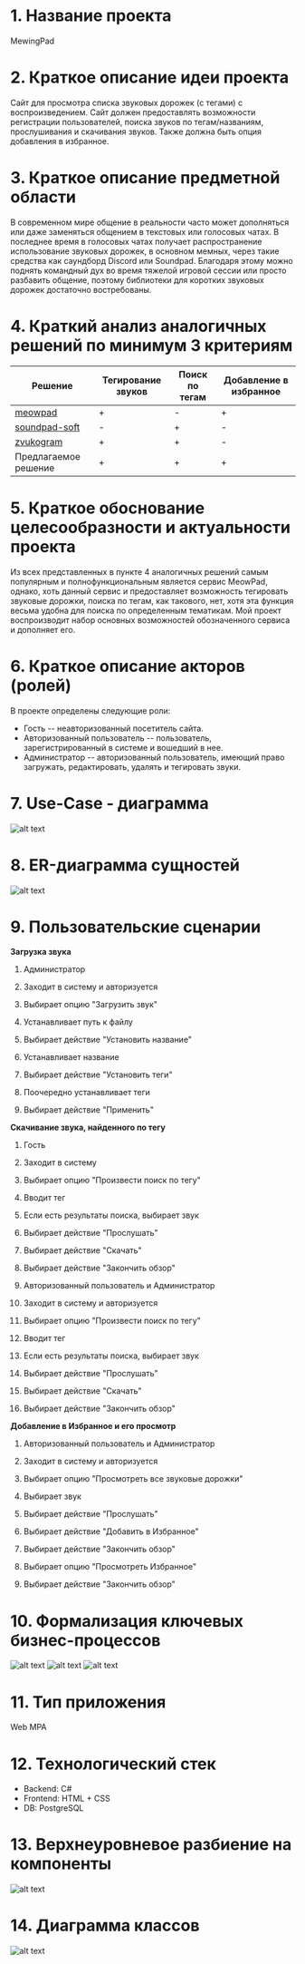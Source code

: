 # 1\. Название проекта

MewingPad

# 2\. Краткое описание идеи проекта

Сайт для просмотра списка звуковых дорожек (с тегами) с воспроизведением. Сайт должен предоставлять возможности регистрации пользователей, поиска звуков по тегам/названиям, прослушивания и скачивания звуков. Также должна быть опция добавления в избранное.

# 3\. Краткое описание предметной области

В современном мире общение в реальности часто может дополняться или даже заменяться общением в текстовых или голосовых чатах. В последнее время в голосовых чатах получает распространение использование звуковых дорожек, в основном мемных, через такие средства как саундборд Discord или Soundpad. Благодаря этому можно поднять командный дух во время тяжелой игровой сессии или просто разбавить общение, поэтому библиотеки для коротких звуковых дорожек достаточно востребованы.

# 4\. Краткий анализ аналогичных решений по минимум 3 критериям

Решение                                      | Тегирование звуков | Поиск по тегам | Добавление в избранное
-------------------------------------------- | ------------------ | -------------- | ----------------------
[meowpad](https://meowpad.me/ru-ru/)         | +                  | -              | +                      |
[soundpad-soft](https://soundpad-soft.ru/)   | -                  | +              | -                      |
[zvukogram](https://zvukogram.com/category/) | +                  | +              | -                      |
Предлагаемое решение                         | +                  | +              | +                      |

# 5\. Краткое обоснование целесообразности и актуальности проекта

Из всех представленных в пункте 4 аналогичных решений самым популярным и полнофункциональным является сервис MeowPad, однако, хоть данный сервис и предоставляет возможность тегировать звуковые дорожки, поиска по тегам, как такового, нет, хотя эта функция весьма удобна для поиска по определенным тематикам. Мой проект воспроизводит набор основных возможностей обозначенного сервиса и дополняет его.

# 6\. Краткое описание акторов (ролей)

В проекте определены следующие роли:

- Гость -- неавторизованный посетитель сайта.
- Авторизованный пользователь -- пользователь, зарегистрированный в системе и вошедший в нее.
- Администратор -- авторизованный пользователь, имеющий право загружать, редактировать, удалять и тегировать звуки.

# 7\. Use-Case - диаграмма

![alt text](images/use_case.png "Use-Case диаграмма")

# 8\. ER-диаграмма сущностей

![alt text](images/er.png "ER-диаграмма сущностей")

# 9\. Пользовательские сценарии

**Загрузка звука**

1. Администратор

2. Заходит в систему и авторизуется

3. Выбирает опцию "Загрузить звук"
4. Устанавливает путь к файлу
5. Выбирает действие "Установить название"
6. Устанавливает название
7. Выбирает действие "Установить теги"
8. Поочередно устанавливает теги
9. Выбирает действие "Применить"

**Скачивание звука, найденного по тегу**

1. Гость

2. Заходит в систему

3. Выбирает опцию "Произвести поиск по тегу"
4. Вводит тег
5. Если есть результаты поиска, выбирает звук
6. Выбирает действие "Прослушать"
7. Выбирает действие "Скачать"
8. Выбирает действие "Закончить обзор"

9. Авторизованный пользователь и Администратор

10. Заходит в систему и авторизуется

11. Выбирает опцию "Произвести поиск по тегу"
12. Вводит тег
13. Если есть результаты поиска, выбирает звук
14. Выбирает действие "Прослушать"
15. Выбирает действие "Скачать"
16. Выбирает действие "Закончить обзор"

**Добавление в Избранное и его просмотр**

1. Авторизованный пользователь и Администратор

2. Заходит в систему и авторизуется

3. Выбирает опцию "Просмотреть все звуковые дорожки"
4. Выбирает звук
5. Выбирает действие "Прослушать"
6. Выбирает действие "Добавить в Избранное"
7. Выбирает действие "Закончить обзор"
8. Выбирает опцию "Просмотреть Избранное"
9. Выбирает действие "Закончить обзор"

# 10\. Формализация ключевых бизнес-процессов

![alt text](images/bpmn_01.png "Процесс входа в систему для скачивания трека из избранного") ![alt text](images/bpmn_02.png "Процесс входа в систему для поиска звука по названию и редактированию его тегов") ![alt text](images/bpmn_03.png "Процесс поиска звука по названию, авторизации и удалению найденного звука")

# 11\. Тип приложения

Web MPA

# 12\. Технологический стек

- Backend: C#
- Frontend: HTML + CSS
- DB: PostgreSQL

# 13\. Верхнеуровневое разбиение на компоненты

![alt text](images/high_level.png "")

# 14\. Диаграмма классов

![alt text](images/uml.png "")